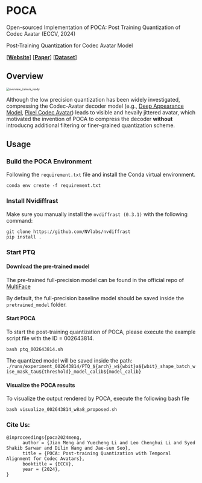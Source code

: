 # POCA
Open-sourced Implementation of POCA: Post Training Quantization of Codec Avatar (ECCV, 2024)

Post-Training Quantization for Codec Avatar Model

[[**Website**](https://mengjian0502.github.io/poca.github.io/)] [[**Paper**](https://github.com/mengjian0502/POCA)] [[**Dataset**](https://github.com/facebookresearch/multiface)]

## Overview
<img src="./imgs/overview_camera_ready.png" alt="overview_camera_ready" style="zoom:50%;" />

Although the low precision quantization has been widely investigated, compressing the Codec-Avatar decoder model (e.g., [Deep Appearance Model](https://arxiv.org/pdf/1808.00362), [Pixel Codec Avatar](https://research.facebook.com/publications/pixel-codec-avatars/)) leads to visible and hevaily jittered avatar, which motivated the invention of POCA to compress the decoder **without** introducng additional filtering or finer-grained quantization scheme.

## Usage
### Build the POCA Environment
Following the `requirement.txt` file and install the Conda virtual environment. 

```
conda env create -f requirement.txt
```

### Install Nvidiffrast 
Make sure you manually install the `nvdiffrast (0.3.1)` with the following command:

```
git clone https://github.com/NVlabs/nvdiffrast
pip install .
```

### Start PTQ
#### Download the pre-trained model

The pre-trained full-precision model can be found in the official repo of [MultiFace](https://github.com/facebookresearch/multiface)

By default, the full-precision baseline model should be saved inside the `pretrained_model` folder. 

#### Start POCA

To start the post-training quantization of POCA, please execute the example script file with the ID = 002643814. 

```
bash ptq_002643814.sh
```

The quantized model will be saved inside the path: `./runs/experiment_002643814/PTQ_${arch}_w${wbit}a${wbit}_shape_batch_wise_mask_tau${threshold}_model_calib${model_calib}`

#### Visualize the POCA results

To visualize the output rendered by POCA, execute the following bash file

```
bash visualize_002643814_w8a8_proposed.sh
```

### Cite Us:

```
@inproceedings{poca2024meng,
      author = {Jian Meng and Yuecheng Li and Leo Chenghui Li and Syed Shakib Sarwar and Dilin Wang and Jae-sun Seo},
      title = {POCA: Post-training Quantization with Temporal Alignment for Codec Avatars}, 
      booktitle = {ECCV},
      year = {2024},
}
```

